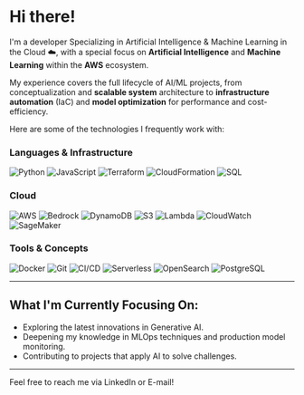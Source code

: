 # Hi there!

I'm a developer Specializing in Artificial Intelligence & Machine Learning in the Cloud ☁️, with a special focus on **Artificial Intelligence** and **Machine Learning** within the **AWS** ecosystem.

My experience covers the full lifecycle of AI/ML projects, from conceptualization and **scalable system** architecture to **infrastructure automation** (IaC) and **model optimization** for performance and cost-efficiency.

Here are some of the technologies I frequently work with:

### Languages & Infrastructure

![Python](https://img.shields.io/badge/Python-3776AB?style=for-the-badge&logo=python&logoColor=white)
![JavaScript](https://img.shields.io/badge/JavaScript-F7DF1E?style=for-the-badge&logo=javascript&logoColor=black)
![Terraform](https://img.shields.io/badge/Terraform-7B42BC?style=for-the-badge&logo=terraform&logoColor=white)
![CloudFormation](https://img.shields.io/badge/CloudFormation-FF9900?style=for-the-badge&logo=amazonaws&logoColor=white)
![SQL](https://img.shields.io/badge/SQL-025E8C?style=for-the-badge&logo=database&logoColor=white)

### Cloud

![AWS](https://img.shields.io/badge/AWS-232F3E?style=for-the-badge&logo=amazonaws&logoColor=white)
![Bedrock](https://img.shields.io/badge/Bedrock-FF9900?style=for-the-badge&logo=amazonaws&logoColor=white)
![DynamoDB](https://img.shields.io/badge/DynamoDB-4053D6?style=for-the-badge&logo=amazondynamodb&logoColor=white)
![S3](https://img.shields.io/badge/S3-569A31?style=for-the-badge&logo=amazons3&logoColor=white)
![Lambda](https://img.shields.io/badge/Lambda-FF9900?style=for-the-badge&logo=awslambda&logoColor=white)
![CloudWatch](https://img.shields.io/badge/CloudWatch-FF4F8B?style=for-the-badge&logo=amazoncloudwatch&logoColor=white)
![SageMaker](https://img.shields.io/badge/SageMaker-FF9900?style=for-the-badge&logo=amazonaws&logoColor=white)

### Tools & Concepts

![Docker](https://img.shields.io/badge/Docker-2496ED?style=for-the-badge&logo=docker&logoColor=white)
![Git](https://img.shields.io/badge/Git-F05032?style=for-the-badge&logo=git&logoColor=white)
![CI/CD](https://img.shields.io/badge/CI/CD-2088FF?style=for-the-badge&logo=githubactions&logoColor=white)
![Serverless](https://img.shields.io/badge/Serverless-FD5750?style=for-the-badge&logo=serverless&logoColor=white)
![OpenSearch](https://img.shields.io/badge/OpenSearch-005EB8?style=for-the-badge&logo=opensearch&logoColor=white)
![PostgreSQL](https://img.shields.io/badge/PostgreSQL-4169E1?style=for-the-badge&logo=postgresql&logoColor=white)


---

## What I'm Currently Focusing On:
* Exploring the latest innovations in Generative AI.
* Deepening my knowledge in MLOps techniques and production model monitoring.
* Contributing to projects that apply AI to solve challenges.
---

Feel free to reach me via LinkedIn or E-mail! 
